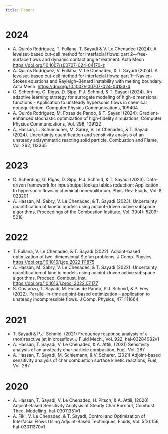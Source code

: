 ```yaml
---
title: Papers
---
```

# 2024
* A. Quirós Rodríguez, T. Fullana, T. Sayadi & V. Le Chenadec (2024). A levelset-based cut-cell method for interfacial flows: part 2—free-surface flows and dynamic contact angle treatment. Acta Mech https://doi.org/10.1007/s00707-024-04170-z
* A. Quirós Rodríguez, V. Fullana, V. Le Chenadec, & T. Sayadi (2024). A levelset-based cut-cell method for interfacial flows: part 1—Navier–Stokes equations and Rayleigh–Bénard instability with melting boundary. Acta Mech. https://doi.org/10.1007/s00707-024-04133-4
* C. Scherding, G. Rigas, D. Sipp, P.J. Schmid, & T. Sayadi (2024). An adaptive learning strategy for surrogate modeling of high-dimensional functions - Application to unsteady hypersonic flows in chemical nonequilibrium. Computer Physics Communications, 109404
* A. Quirós Rodríguez, M. Fosas de Pando, & T. Sayadi (2024). Gradient-enhanced stochastic optimization of high-fidelity simulations, Computer Physics Communications,
Vol. 298, 109122
* A. Hassan, L. Schumacher, M. Sabry, V. Le Chenadec, & T. Sayadi (2024). Uncertainty quantification and sensitivity analysis of an unsteady axisymmetric reacting solid particle, Combustion and Flame, Vol. 262, 113365

# 2023
* C. Scherding, G. Rigas, D. Sipp, P.J. Schmid, & T. Sayadi (2023). Data-driven framework for input/output lookup tables reduction: Application to hypersonic flows in chemical nonequilibrium. Phys. Rev. Fluids, Vol. 8, 023201
* A. Hassan, M. Sabry, V. Le Chenadec, & T. Sayadi (2023). Uncertainty quantification of kinetic models using adjoint-driven active subspace algorithms, Proceedings of the Combustion Institute,
Vol. 39(4): 5209-5218 


# 2022
* T. Fullana, V. Le Chenadec, & T. Sayadi (2022). Adjoint-based optimization of two-dimensional Stefan problems, J Comp. Physics, https://doi.org/10.1016/j.jcp.2022.111875 
* A. Hassan, M. Sabry, V. Le Chenadec, & T. Sayadi (2022). Uncertainty quantification of kinetic models using adjoint-driven active subspace algorithms. Proceed. Combust. Inst. https://doi.org/10.1016/j.proci.2022.07.177
* S. Costanzo, T. Sayadi, M. Fosas de Pando, P.J. Schmid, & P. Frey (2022). Parallel-in-time adjoint-based optimization – application to unsteady incompressible flows. J Comp. Physics, 471:111664

# 2021
* T. Sayadi & P.J. Schmid, (2021) Frequency response analysis of a (non)reactive jet in crossflow. J Fluid Mech., Vol. 922, hal-03284082v1
* A. Hassan, T. Sayadi, V. Le Chenadec, & A. Attili, (2021) Sensitivity analysis of an unsteady char particle combustion, Fuel, Vol. 287
* A. Hassan, T. Sayadi, M. Schiemann, & V. Scherer, (2021) Adjoint-based sensitivity analysis of char combustion surface kinetic reactions, Fuel, Vol. 287

# 2020
* A. Hassan, T. Sayadi, V. Le Chenadec, H. Pitsch, & A. Attili, (2020) Adjoint-Based Sensitivity Analysis of Steady Char Burnout, Combust. Theo. Modelling, hal-03011351v1
* A. Fikl, V. Le Chenadec, & T. Sayadi, Control and Optimization of Interfacial Flows Using Adjoint-Based Techniques, Fluids, Vol. 5(3):156, hal-03011370v1
